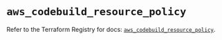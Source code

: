 # `aws_codebuild_resource_policy`

Refer to the Terraform Registry for docs: [`aws_codebuild_resource_policy`](https://registry.terraform.io/providers/hashicorp/aws/4.54.0/docs/resources/codebuild_resource_policy).
